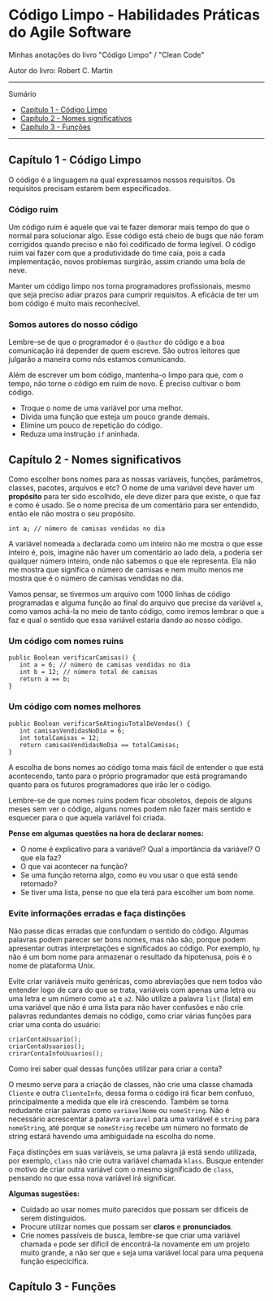 # Código Limpo - Habilidades Práticas do Agile Software

Minhas anotações do livro "Código Limpo" / "Clean Code"

Autor do livro: Robert C. Martin

*******
Sumário
- [Capítulo 1 - Código Limpo](#capítulo-1---código-limpo)
- [Capítulo 2 - Nomes significativos](#capítulo-2---nomes-significativos)
- [Capítulo 3 - Funções](#capítulo-3---funções)
*******

## Capítulo 1 - Código Limpo

O código é a linguagem na qual expressamos nossos requisitos. Os requisitos precisam estarem bem específicados.

### Código ruim

Um código ruim é aquele que vai te fazer demorar mais tempo do que o normal para solucionar algo. Esse código está cheio de bugs que não foram corrigidos quando preciso e não foi codificado de forma legível. O código ruim vai fazer com que a produtividade do time caia, pois a cada implementação, novos problemas surgirão, assim criando uma bola de neve. 

Manter um código limpo nos torna programadores profissionais, mesmo que seja preciso adiar prazos para cumprir requisitos. A eficácia de ter um bom código é muito mais reconhecível.

### Somos autores do nosso código

Lembre-se de que o programador é o `@author` do código e a boa comunicação irá depender de quem escreve. São outros leitores que julgarão a maneira como nós estamos comunicando.

Além de escrever um bom código, mantenha-o limpo para que, com o tempo, não torne o código em ruim de novo. É preciso cultivar o bom código. 

 - Troque o nome de uma variável por uma melhor.
 - Divida uma função que esteja um pouco grande demais.
 - Elimine um pouco de repetição do código.
 - Reduza uma instrução `if` aninhada.

## Capítulo 2 - Nomes significativos

Como escolher bons nomes para as nossas variáveis, funções, parâmetros, classes, pacotes, arquivos e etc? O nome de uma variável deve haver um **propósito** para ter sido escolhido, ele deve dizer para que existe, o que faz e como é usado. Se o nome precisa de um comentário para ser entendido, então ele não mostra o seu propósito. 

    int a; // número de camisas vendidas no dia

A variável nomeada `a` declarada como um inteiro não me mostra o que esse inteiro é, pois, imagine não haver um comentário ao lado dela, `a` poderia ser qualquer número inteiro, onde não sabemos o que ele representa. Ela não me mostra que significa o número de camisas e nem muito menos me mostra que é o número de camisas vendidas no dia.

Vamos pensar, se tivermos um arquivo com 1000 linhas de código programadas e alguma função ao final do arquivo que precise da variável `a`, como vamos achá-la no meio de tanto código, como iremos lembrar o que `a` faz e qual o sentido que essa variável estaria dando ao nosso código.

### Um código com nomes ruins

    public Boolean verificarCamisas() {
       int a = 6; // número de camisas vendidas no dia
       int b = 12; // número total de camisas
       return a == b;
    }

### Um código com nomes melhores

    public Boolean verificarSeAtingiuTotalDeVendas() {
       int camisasVendidasNoDia = 6;
       int totalCamisas = 12;
       return camisasVendidasNoDia == totalCamisas;
    }

A escolha de bons nomes ao código torna mais fácil de entender o que está acontecendo, tanto para o próprio programador que está programando quanto para os futuros programadores que irão ler o código. 

Lembre-se de que nomes ruins podem ficar obsoletos, depois de alguns meses sem ver o código, alguns nomes podem não fazer mais sentido e esquecer para o que aquela variável foi criada.

**Pense em algumas questões na hora de declarar nomes:**

- O nome é explicativo para a variável? Qual a importância da variável? O que ela faz?
- O que vai acontecer na função?
- Se uma função retorna algo, como eu vou usar o que está sendo retornado?
- Se tiver uma lista, pense no que ela terá para escolher um bom nome.

### Evite informações erradas e faça distinções

Não passe dicas erradas que confundam o sentido do código. Algumas palavras podem parecer ser bons nomes, mas não são, porque podem apresentar outras interpretações e significados ao código. Por exemplo, `hp` não é um bom nome para armazenar o resultado da hipotenusa, pois é o nome de plataforma Unix. 

Evite criar variáveis muito genéricas, como abreviações que nem todos vão entender logo de cara do que se trata, variáveis com apenas uma letra ou uma letra e um número como `a1` e `a2`. Não utilize a palavra `list` (lista) em uma variável que não é uma lista para não haver confusões e não crie palavras redundantes demais no código, como criar várias funções para criar uma conta do usuário:

    criarContaUsuario();
    criarContaUsuarios();
    crirarContaInfoUsuarios();

Como irei saber qual dessas funções utilizar para criar a conta? 

O mesmo serve para a criação de classes, não crie uma classe chamada `Cliente` e outra `ClienteInfo`, dessa forma o código irá ficar bem confuso, principalmente a medida que ele irá crescendo. Também se torna redudante criar palavras como `variavelNome` ou `nomeString`. Não é necessário acrescentar a palavra `variavel` para uma variável e `string` para `nomeString`, até porque se `nomeString` recebe um número no formato de string estará havendo uma ambiguidade na escolha do nome.

Faça distinções em suas variáveis, se uma palavra já está sendo utilizada, por exemplo, `class` não crie outra variável chamada `klass`. Busque entender o motivo de criar outra variável com o mesmo significado de `class`, pensando no que essa nova variável irá significar.

**Algumas sugestões:**

- Cuidado ao usar nomes muito parecidos que possam ser difíceis de serem distinguidos. 
- Procure utilizar nomes que possam ser **claros** e **pronunciados**.
- Crie nomes passíveis de busca, lembre-se que criar uma variável chamada `e` pode ser dificil de encontrá-la novamente em um projeto muito grande, a não ser que `e` seja uma variável local para uma pequena função especícifica.

## Capítulo 3 - Funções
